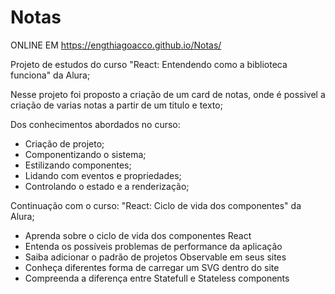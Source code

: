 # Notas

ONLINE EM https://engthiagoacco.github.io/Notas/

Projeto de estudos do curso "React: Entendendo como a biblioteca funciona" da Alura;

Nesse projeto foi proposto a criação de um card de notas, onde é possivel a criação de varias notas a partir de um titulo e texto;

Dos conhecimentos abordados no curso:

- Criação de projeto;
- Componentizando o sistema;
- Estilizando componentes;
- Lidando com eventos e propriedades;
- Controlando o estado e a renderização;

Continuação com o curso: "React: Ciclo de vida dos componentes" da Alura;

- Aprenda sobre o ciclo de vida dos componentes React
- Entenda os possíveis problemas de performance da aplicação
- Saiba adicionar o padrão de projetos Observable em seus sites
- Conheça diferentes forma de carregar um SVG dentro do site
- Compreenda a diferença entre Statefull e Stateless components
